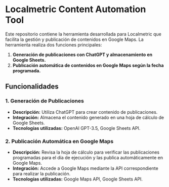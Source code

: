 # Localmetric Content Automation Tool

Este repositorio contiene la herramienta desarrollada para Localmetric que facilita la gestión y publicación de contenidos en Google Maps. La herramienta realiza dos funciones principales:

1. **Generación de publicaciones con ChatGPT y almacenamiento en Google Sheets.**
2. **Publicación automática de contenidos en Google Maps según la fecha programada.**

## Funcionalidades

### 1. Generación de Publicaciones

- **Descripción:** Utiliza ChatGPT para crear contenido de publicaciones.
- **Integración:** Almacena el contenido generado en una hoja de cálculo de Google Sheets.
- **Tecnologías utilizadas:** OpenAI GPT-3.5, Google Sheets API.

### 2. Publicación Automática en Google Maps

- **Descripción:** Revisa la hoja de cálculo para verificar las publicaciones programadas para el día de ejecución y las publica automáticamente en Google Maps.
- **Integración:** Accede a Google Maps mediante la API correspondiente para realizar la publicación.
- **Tecnologías utilizadas:** Google Maps API, Google Sheets API.

